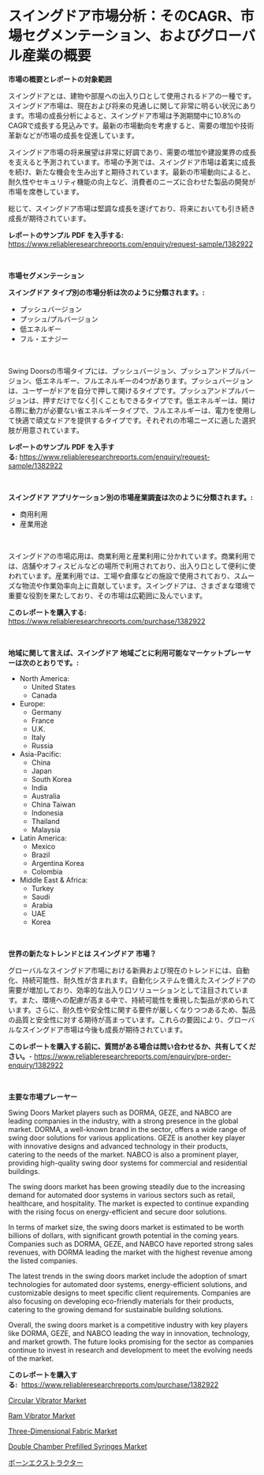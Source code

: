 <p><h1>スイングドア市場分析：そのCAGR、市場セグメンテーション、およびグローバル産業の概要</h1></p><p><strong>市場の概要とレポートの対象範囲</strong></p>
<p><p>スイングドアとは、建物や部屋への出入り口として使用されるドアの一種です。スイングドア市場は、現在および将来の見通しに関して非常に明るい状況にあります。市場の成長分析によると、スイングドア市場は予測期間中に10.8%のCAGRで成長する見込みです。最新の市場動向を考慮すると、需要の増加や技術革新などが市場の成長を促進しています。</p><p>スイングドア市場の将来展望は非常に好調であり、需要の増加や建設業界の成長を支えると予測されています。市場の予測では、スイングドア市場は着実に成長を続け、新たな機会を生み出すと期待されています。最新の市場動向によると、耐久性やセキュリティ機能の向上など、消費者のニーズに合わせた製品の開発が市場を席巻しています。</p><p>総じて、スイングドア市場は堅調な成長を遂げており、将来においても引き続き成長が期待されています。</p></p>
<p><strong>レポートのサンプル PDF を入手する:</strong> <a href="https://www.reliableresearchreports.com/enquiry/request-sample/1382922">https://www.reliableresearchreports.com/enquiry/request-sample/1382922</a></p>
<p>&nbsp;</p>
<p><strong>市場セグメンテーション</strong></p>
<p><strong>スイングドア タイプ別の市場分析は次のように分類されます。:</strong></p>
<p><ul><li>プッシュバージョン</li><li>プッシュ/プルバージョン</li><li>低エネルギー</li><li>フル・エナジー</li></ul></p>
<p>&nbsp;</p>
<p><p>Swing Doorsの市場タイプには、プッシュバージョン、プッシュアンドプルバージョン、低エネルギー、フルエネルギーの4つがあります。プッシュバージョンは、ユーザーがドアを自分で押して開けるタイプです。プッシュアンドプルバージョンは、押すだけでなく引くこともできるタイプです。低エネルギーは、開ける際に動力が必要ない省エネルギータイプで、フルエネルギーは、電力を使用して快適で頑丈なドアを提供するタイプです。それぞれの市場ニーズに適した選択肢が用意されています。</p></p>
<p><strong>レポートのサンプル PDF を入手する:</strong>&nbsp;<a href="https://www.reliableresearchreports.com/enquiry/request-sample/1382922">https://www.reliableresearchreports.com/enquiry/request-sample/1382922</a></p>
<p>&nbsp;</p>
<p><strong> スイングドア アプリケーション別の市場産業調査は次のように分類されます。:</strong></p>
<p><ul><li>商用利用</li><li>産業用途</li></ul></p>
<p>&nbsp;</p>
<p><p>スイングドアの市場応用は、商業利用と産業利用に分かれています。商業利用では、店舗やオフィスビルなどの場所で利用されており、出入り口として便利に使われています。産業利用では、工場や倉庫などの施設で使用されており、スムーズな物流や作業効率向上に貢献しています。スイングドアは、さまざまな環境で重要な役割を果たしており、その市場は広範囲に及んでいます。</p></p>
<p><strong>このレポートを購入する:</strong>&nbsp; <a href="https://www.reliableresearchreports.com/purchase/1382922">https://www.reliableresearchreports.com/purchase/1382922</a></p>
<p>&nbsp;</p>
<p><strong>地域に関して言えば、スイングドア 地域ごとに利用可能なマーケットプレーヤーは次のとおりです。:</strong></p>
<p><ul>
    <li>
        North America:
        <ul>
            <li>United States</li>
            <li>Canada</li>
        </ul>
    </li>
    <li>
        Europe:
        <ul>
            <li>Germany</li>
            <li>France</li>
            <li>U.K.</li>
            <li>Italy</li>
            <li>Russia</li>
        </ul>
    </li>
    <li>
        Asia-Pacific:
        <ul>
            <li>China</li>
            <li>Japan</li>
            <li>South Korea</li>
            <li>India</li>
            <li>Australia</li>
            <li>China Taiwan</li>
            <li>Indonesia</li>
            <li>Thailand</li>
            <li>Malaysia</li>
        </ul>
    </li>
    <li>
        Latin America:
        <ul>
            <li>Mexico</li>
            <li>Brazil</li>
            <li>Argentina Korea</li>
            <li>Colombia</li>
        </ul>
    </li>
    <li>
        Middle East & Africa:
        <ul>
            <li>Turkey</li>
            <li>Saudi</li>
            <li>Arabia</li>
            <li>UAE</li>
            <li>Korea</li>
        </ul>
    </li>
    </ul></p>
<p>&nbsp;</p>
<p><strong>世界の新たなトレンドとは スイングドア 市場？</strong></p>
<p><p>グローバルなスイングドア市場における新興および現在のトレンドには、自動化、持続可能性、耐久性が含まれます。自動化システムを備えたスイングドアの需要が増加しており、効率的な出入り口ソリューションとして注目されています。また、環境への配慮が高まる中で、持続可能性を重視した製品が求められています。さらに、耐久性や安全性に関する要件が厳しくなりつつあるため、製品の品質と安全性に対する期待が高まっています。これらの要因により、グローバルなスイングドア市場は今後も成長が期待されています。</p></p>
<p><strong>このレポートを購入する前に、質問がある場合は問い合わせるか、共有してください。</strong>- <a href="https://www.reliableresearchreports.com/enquiry/pre-order-enquiry/1382922">https://www.reliableresearchreports.com/enquiry/pre-order-enquiry/1382922</a></p>
<p>&nbsp;</p>
<p><strong>主要な市場プレーヤー</strong></p>
<p><p>Swing Doors Market players such as DORMA, GEZE, and NABCO are leading companies in the industry, with a strong presence in the global market. DORMA, a well-known brand in the sector, offers a wide range of swing door solutions for various applications. GEZE is another key player with innovative designs and advanced technology in their products, catering to the needs of the market. NABCO is also a prominent player, providing high-quality swing door systems for commercial and residential buildings.</p><p>The swing doors market has been growing steadily due to the increasing demand for automated door systems in various sectors such as retail, healthcare, and hospitality. The market is expected to continue expanding with the rising focus on energy-efficient and secure door solutions.</p><p>In terms of market size, the swing doors market is estimated to be worth billions of dollars, with significant growth potential in the coming years. Companies such as DORMA, GEZE, and NABCO have reported strong sales revenues, with DORMA leading the market with the highest revenue among the listed companies.</p><p>The latest trends in the swing doors market include the adoption of smart technologies for automated door systems, energy-efficient solutions, and customizable designs to meet specific client requirements. Companies are also focusing on developing eco-friendly materials for their products, catering to the growing demand for sustainable building solutions.</p><p>Overall, the swing doors market is a competitive industry with key players like DORMA, GEZE, and NABCO leading the way in innovation, technology, and market growth. The future looks promising for the sector as companies continue to invest in research and development to meet the evolving needs of the market.</p></p>
<p><strong>このレポートを購入する:</strong>&nbsp;&nbsp;<a href="https://www.reliableresearchreports.com/purchase/1382922">https://www.reliableresearchreports.com/purchase/1382922</a></p>
<p><p><a href="https://picayune-night-cbd.notion.site/Circular-Vibrator-Market-Share-Market-New-Trends-Analysis-Report-By-Type-By-Application-By-End-u-8cb7fa5bdbaf432fa0c73bc642787af6">Circular Vibrator Market</a></p><p><a href="https://artistic-helicopter-ca9.notion.site/Ram-Vibrator-Market-A-Comprehensive-Report-of-its-Market-Share-Growth-Trends-2024-2031-3fd53f23069e444c9aaa13b9a5a1b2bb">Ram Vibrator Market</a></p><p><a href="https://github.com/Sinjinluong3e0awx2m195k76/Market-Research-Report-List-1/blob/main/three-dimensional-fabric-market.md">Three-Dimensional Fabric Market</a></p><p><a href="https://github.com/CliffMedina6/Market-Research-Report-List-3/blob/main/double-chamber-prefilled-syringes-market.md">Double Chamber Prefilled Syringes Market</a></p><p><a href="https://github.com/mreklxf44233/Market-Research-Report-List-1/blob/main/8363743186635.md">ボーンエクストラクター</a></p></p>